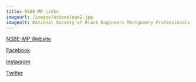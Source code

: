 ```yaml
---
title: NSBE-MP Links
imageurl: /images/nsbemplogo2.jpg
imagealt: National Society of Black Engineers Montgomery Professionals
---
```


[NSBE-MP Website](https://www.nsbe-mp.org)

[Facebook](https://www.facebook.com/nsbemp)

[Instagram](https://www.instagram.com/nsbemp)

[Twitter](https://twitter.com/nsbemp)
